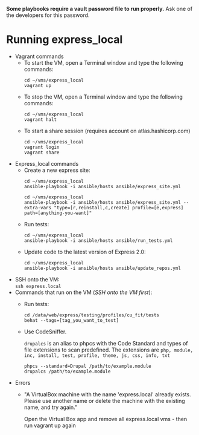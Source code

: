 **Some playbooks require a vault password file to run properly.** Ask one of the developers for this password.

# Running express_local
* Vagrant commands
  * To start the VM, open a Terminal window and type the following commands:  
    ```
    cd ~/vms/express_local
    vagrant up

    ```
  * To stop the VM, open a Terminal window and type the following commands:  
    ```
    cd ~/vms/express_local
    vagrant halt

    ```
  * To start a share session (requires account on atlas.hashicorp.com)
    ```
    cd ~/vms/express_local
    vagrant login
    vagrant share

    ```
* Express_local commands
  * Create a new express site:  
    ```
    cd ~/vms/express_local
    ansible-playbook -i ansible/hosts ansible/express_site.yml

    ```
    ```
    cd ~/vms/express_local
    ansible-playbook -i ansible/hosts ansible/express_site.yml --extra-vars "type=[r,reinstall,c,create] profile=[e,express] path=[anything-you-want]"

    ```
  * Run tests:  
    ```
    cd ~/vms/express_local  
    ansible-playbook -i ansible/hosts ansible/run_tests.yml

    ```
  * Update code to the latest version of Express 2.0:  
    ```
    cd ~/vms/express_local  
    ansible-playbook -i ansible/hosts ansible/update_repos.yml

    ```
* SSH onto the VM:  
  `ssh express.local`
* Commands that run on the VM (_SSH onto the VM first_):
  * Run tests:
    ```
    cd /data/web/express/testing/profiles/cu_fit/tests  
    behat --tags=[tag_you_want_to_test]

    ```
  * Use CodeSniffer.

    `drupalcs` is an alias to phpcs with the Code Standard and types of file extensions to scan predefined. The extensions are `php, module, inc, install, test, profile, theme, js, css, info, txt`
    ```
    phpcs --standard=Drupal /path/to/example.module
    drupalcs /path/to/example.module

    ```
* Errors
  * "A VirtualBox machine with the name 'express.local' already exists.
    Please use another name or delete the machine with the existing
    name, and try again."

    Open the Virtual Box app and remove all express.local vms - then run vagrant up again
